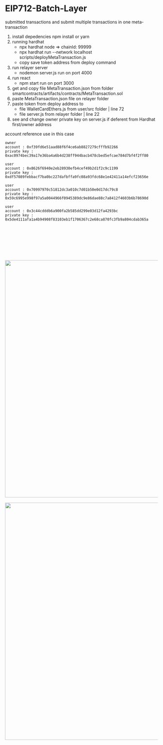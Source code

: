 # EIP712-Batch-Layer
submitted transactions and submit multiple transactions in one meta-transaction


1. install depedencies npm install or yarn
2. running hardhat 
    - npx hardhat node => chainId: 99999
    - npx hardhat run --network localhost scripts/deployMetaTransaction.js
    - copy save token address from deploy command
3. run relayer server
    - nodemon server.js run on port 4000
4. run react
    - npm start run on port 3000
5. get and copy file MetaTransaction.json from folder smartcontracts/artifacts/contracts/MetaTransaction.sol  
6. paste MetaTransaction.json file on relayer folder
7. paste token from deploy address to 
    - file WalletCardEthers.js from user/src folder  | line 72
    - file server.js from relayer folder | line 22
8. see and change owner private key on server.js if deferent from Hardhat first/owner address


account reference use in this case

    owner
    account : 0xf39fd6e51aad88f6f4ce6ab8827279cfffb92266
    private key : 0xac0974bec39a17e36ba4a6b4d238ff944bacb478cbed5efcae784d7bf4f2ff80
    
    user
    account : 0x8626f6940e2eb28930efb4cef49b2d1f2c9c1199
    private key : 0xdf57089febbacf7ba0bc227dafbffa9fc08a93fdc68e1e42411a14efcf23656e
    
    user
    account : 0x70997970c51812dc3a010c7d01b50e0d17dc79c8
    private key : 0x59c6995e998f97a5a0044966f0945389dc9e86dae88c7a8412f4603b6b78690d   
    
    user
    account : 0x3c44cdddb6a900fa2b585dd299e03d12fa4293bc
    private key : 0x5de4111afa1a4b94908f83103eb1f1706367c2e68ca870fc3fb9a804cdab365a
   
   
   
<div>
  <br><br><br>
 </div>

<br><br>
  <div align="center" >
<img  src="https://i.ibb.co/rwpXByK/screenB.jpg"  width="780px"  />
</div>

<br>
  <div align="center" >
<img  src="https://i.ibb.co/TTnfzPd/screenA.jpg"  width="780px"  />
</div>
